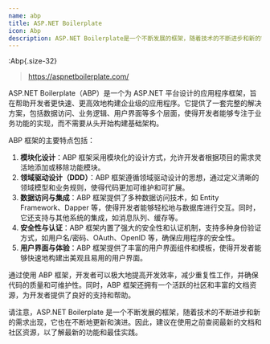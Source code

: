 ```yaml
---
name: abp
title: ASP.NET Boilerplate
icon: Abp
description: ASP.NET Boilerplate是一个不断发展的框架，随着技术的不断进步和新的需求出现，它也在不断地更新和演进。因此，建议在使用之前查阅最新的文档和社区资源，以了解最新的功能和最佳实践。人员快速构建可扩展、可维护和可测试的应用程序。许多开发团队的首选语言之一
---
```


:Abp{.size-32}

> https://aspnetboilerplate.com/

ASP.NET Boilerplate（ABP）是一个为 ASP.NET 平台设计的应用程序框架，旨在帮助开发者更快速、更高效地构建企业级的应用程序。它提供了一套完整的解决方案，包括数据访问、业务逻辑、用户界面等多个层面，使得开发者能够专注于业务功能的实现，而不需要从头开始构建基础架构。

ABP 框架的主要特点包括：

1. **模块化设计**：ABP 框架采用模块化的设计方式，允许开发者根据项目的需求灵活地添加或移除功能模块。
2. **领域驱动设计（DDD）**：ABP 框架遵循领域驱动设计的思想，通过定义清晰的领域模型和业务规则，使得代码更加可维护和可扩展。
3. **数据访问与集成**：ABP 框架提供了多种数据访问技术，如 Entity Framework、Dapper 等，使得开发者能够轻松地与数据库进行交互。同时，它还支持与其他系统的集成，如消息队列、缓存等。
4. **安全性与认证**：ABP 框架内置了强大的安全性和认证机制，支持多种身份验证方式，如用户名/密码、OAuth、OpenID 等，确保应用程序的安全性。
5. **用户界面与体验**：ABP 框架提供了丰富的用户界面组件和模板，使得开发者能够快速地构建出美观且易用的用户界面。

通过使用 ABP 框架，开发者可以极大地提高开发效率，减少重复性工作，并确保代码的质量和可维护性。同时，ABP 框架还拥有一个活跃的社区和丰富的文档资源，为开发者提供了良好的支持和帮助。

请注意，ASP.NET Boilerplate 是一个不断发展的框架，随着技术的不断进步和新的需求出现，它也在不断地更新和演进。因此，建议在使用之前查阅最新的文档和社区资源，以了解最新的功能和最佳实践。
